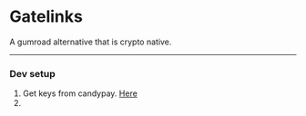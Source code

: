 # Gatelinks

A gumroad alternative that is crypto native.



---- 

### Dev setup

1. Get keys from candypay. [Here](https://candypay.fun/app)
2. 